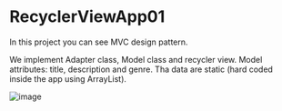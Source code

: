 # RecyclerViewApp01

In this project you can see MVC design pattern.

We implement Adapter class, Model class and recycler view.
Model attributes: title, description and genre.
Tha data are static (hard coded inside the app using ArrayList).


![image](https://github.com/pmoschos/RecyclerViewApp01/assets/133533759/1382bdb6-d4ba-4d03-a715-4534422a00cc)
